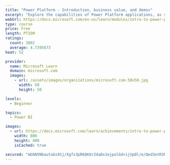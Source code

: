 ```yaml
---
title: "Power Platform - Introduction, business value, and demos"
excerpt: "Explore the capabilities of Power Platform applications, as seen in demonstrations and customer case studies."
webUrl: https://docs.microsoft.com/en-us/learn/modules/intro-to-power-platform-mba/
type: course
price: Free
length: PT35M
ratings:
  count: 3882
  average: 4.7395673
heat: 52

provider:
  name: Microsoft Learn
  domain: microsoft.com
  images:
    - url: /assets/images/organizations/microsoft.com-50x50.jpg
      width: 50
      height: 50

levels:
  - Beginner

topics:
  - Power BI

images:
  - url: https://docs.microsoft.com/learn/achievements/intro-to-power-platform-social.png
    width: 800
    height: 400
    isCached: true

secured: "mbbN5NbautaGs91j/Xgfs3pR6QKUrZ4aDx1ejpolGd+ijVpQl/e/Qed3etR3RP2K/hJ2Ll6M4Wke2x1iX41gM5YSyqcZt7POjlQ0jyX9PEMhJJ1NG4eskYVndhwieXdyg27/V2GnG8k1E3RmzasfGJ7VXyrfNuF8oHMYHAhLhlB81/1S7+Y/qT8Z3zEgFQcyhRxGl/X6I8W4qUFYHP3JFlJBEK3dh5N6SNTBjEavaMZI2YVuQeL8HOuI1GWn5HmpbUkck3rpDYBu2P+x3O1Lx2tTuGeHFkhYtlQUD1siGet/ssJzqJCeBYM3AUi+EbemJ5l1NwkCibb0husfpH3g2USTQQS0ekwmKuZ5O1PlxMudVN/CELHehxo7FO9EP1VmwEO/R0WWCfNuOFoOUWsG43V1yvpF3rrly4k0QN8RXCc=;h9FtJGocJ5GWZ40XrqciJQ=="
---
```


